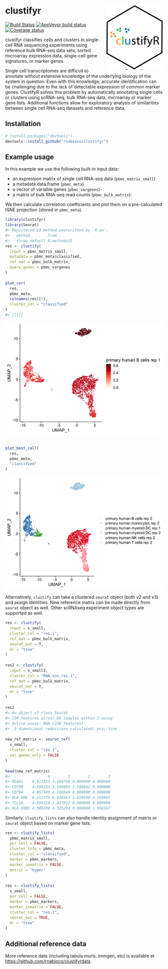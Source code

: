 
# clustifyr <img src="man/figures/logo.png" align="right">

[![Build
Status](https://travis-ci.org/rnabioco/clustifyr.svg?branch=master)](https://travis-ci.org/rnabioco/clustifyr)
[![AppVeyor build
status](https://ci.appveyor.com/api/projects/status/github/rnabioco/clustifyr?branch=master&svg=true)](https://ci.appveyor.com/project/rnabioco/clustifyr)
[![Coverage
status](https://codecov.io/gh/rnabioco/clustifyr/branch/master/graph/badge.svg)](https://codecov.io/github/rnabioco/clustifyr?branch=master)

clustifyr classifies cells and clusters in single-cell RNA sequencing
experiments using reference bulk RNA-seq data sets, sorted microarray
expression data, single-cell gene signatures, or marker genes.

Single cell transcriptomes are difficult to annotate without extensive
knowledge of the underlying biology of the system in question. Even with
this knowledge, accurate identification can be challenging due to the
lack of detectable expression of common marker genes. ClustifyR solves
this problem by automatically annotating single cells or clusters using
scRNA-seq, bulk RNA-seq data, microarray or marker gene lists.
Additional functions allow for exploratory analysis of similarities
between single cell RNA-seq datasets and reference data.

## Installation

``` r
# install.packages("devtools")
devtools::install_github("rnabioco/clustifyr")
```

## Example usage

In this example we use the following built-in input data:

  - an expression matrix of single cell RNA-seq data
    (`pbmc_matrix_small`)
  - a metadata data.frame (`pbmc_meta`)
  - a vector of variable genes (`pbmc_vargenes`)-
  - a matrix of bulk RNA-seq read counts (`pbmc_bulk_matrix`):

We then calculate correlation coefficients and plot them on a
pre-calculated tSNE projection (stored in `pbmc_meta`).

``` r
library(clustifyr)
library(Seurat)
#> Registered S3 method overwritten by 'R.oo':
#>   method        from       
#>   throw.default R.methodsS3
res <- clustify(
  input = pbmc_matrix_small,
  metadata = pbmc_meta$classified,
  ref_mat = pbmc_bulk_matrix,
  query_genes = pbmc_vargenes
)

plot_cor(
  res,
  pbmc_meta,
  colnames(res)[1],
  cluster_col = "classified"
)
#> [[1]]
```

![](man/figures/readme_example-1.png)<!-- -->

``` r

plot_best_call(
  res, 
  pbmc_meta, 
  "classified"
)
```

![](man/figures/readme_example-2.png)<!-- -->

Alternatively, `clustify` can take a clustered `seurat` object (both v2
and v3) and assign identities. New reference matrix can be made directly
from `seurat` object as well. Other scRNAseq experiment object types are
supported as well.

``` r
res <- clustify(
  input = s_small,
  cluster_col = "res.1",
  ref_mat = pbmc_bulk_matrix,
  seurat_out = T,
  dr = "tsne"
)

res2 <- clustify(
  input = s_small3,
  cluster_col = "RNA_snn_res.1",
  ref_mat = pbmc_bulk_matrix,
  seurat_out = T,
  dr = "tsne"
)

res2
#> An object of class Seurat 
#> 230 features across 80 samples within 1 assay 
#> Active assay: RNA (230 features)
#>  2 dimensional reductions calculated: pca, tsne

new_ref_matrix <- seurat_ref(
  s_small,
  cluster_col = "res.1",
  var.genes_only = FALSE
)

head(new_ref_matrix)
#>                 0        1        2        3
#> MS4A1    4.517255 3.204766 0.000000 0.000000
#> CD79B    4.504191 3.549095 2.580662 0.000000
#> CD79A    4.457349 4.199849 0.000000 0.000000
#> HLA-DRA  6.211779 6.430463 3.659590 4.169965
#> TCL1A    4.394310 2.837922 0.000000 0.000000
#> HLA-DQB1 4.380289 4.325293 0.000000 1.666167
```

Similarly, `clustify_lists` can also handle identity assignment of
matrix or `seurat` object based on marker gene lists.

``` r
res <- clustify_lists(
  pbmc_matrix_small,
  per_cell = FALSE,
  cluster_info = pbmc_meta,
  cluster_col = "classified",
  marker = pbmc_markers,
  marker_inmatrix = FALSE,
  metric = "hyper"
)

res <- clustify_lists(
  s_small,
  per_cell = FALSE,
  marker = pbmc_markers,
  marker_inmatrix = FALSE,
  cluster_col = "res.1",
  seurat_out = TRUE,
  dr = "tsne"
)
```

## Additional reference data

More reference data (including tabula muris, immgen, etc) is available
at <https://github.com/rnabioco/clustifyrdata>.
